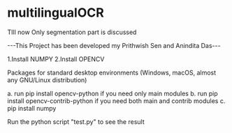 # multilingualOCR
TIll now Only segmentation part is discussed




---This Project has been developed my Prithwish Sen and Anindita Das---
     



1.Install NUMPY 
2.Install OPENCV



Packages for standard desktop environments (Windows, macOS, almost any GNU/Linux distribution)

a. run pip install opencv-python if you need only main modules
b. run pip install opencv-contrib-python if you need both main and contrib modules
c. pip install numpy 


Run the python script "test.py" to see the result

